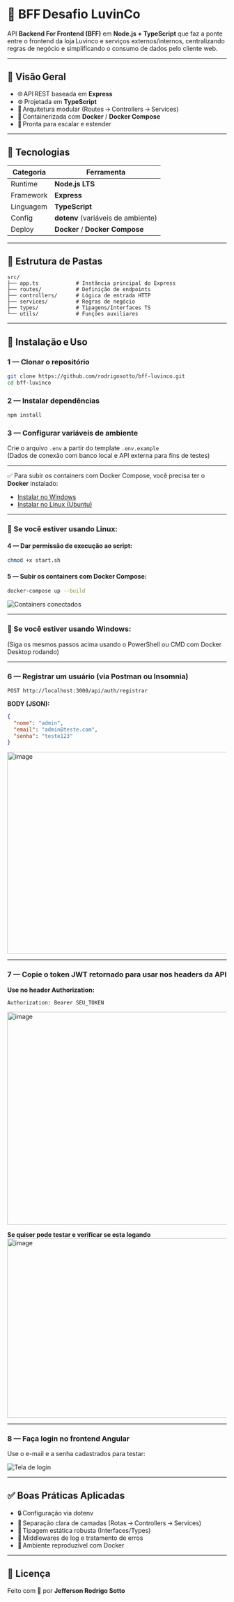 # 🧠 BFF Desafio LuvinCo

API **Backend For Frontend (BFF)** em **Node.js + TypeScript** que faz a ponte entre o frontend da loja Luvinco e serviços externos/internos, centralizando regras de negócio e simplificando o consumo de dados pelo cliente web.

---

## 📌 Visão Geral

- 🌐 API REST baseada em **Express**
- ⚙️ Projetada em **TypeScript**
- 📁 Arquitetura modular (Routes → Controllers → Services)
- 🐳 Containerizada com **Docker** / **Docker Compose**
- 🔁 Pronta para escalar e estender

---

## 🔧 Tecnologias

| Categoria | Ferramenta                         |
| --------- | ---------------------------------- |
| Runtime   | **Node.js LTS**                    |
| Framework | **Express**                        |
| Linguagem | **TypeScript**                     |
| Config    | **dotenv** (variáveis de ambiente) |
| Deploy    | **Docker** / **Docker Compose**    |

---

## 📂 Estrutura de Pastas

```text
src/
├── app.ts            # Instância principal do Express
├── routes/           # Definição de endpoints
├── controllers/      # Lógica de entrada HTTP
├── services/         # Regras de negócio
├── types/            # Tipagens/Interfaces TS
└── utils/            # Funções auxiliares
```

---

## 🚀 Instalação e Uso

### 1 — Clonar o repositório

```bash
git clone https://github.com/rodrigosotto/bff-luvinco.git
cd bff-luvinco
```

### 2 — Instalar dependências

```bash
npm install
```

### 3 — Configurar variáveis de ambiente

Crie o arquivo `.env` a partir do template `.env.example`  
(Dados de conexão com banco local e API externa para fins de testes)

---

✅ Para subir os containers com Docker Compose, você precisa ter o **Docker** instalado:

- [Instalar no Windows](https://docs.docker.com/desktop/setup/install/windows-install/)
- [Instalar no Linux (Ubuntu)](https://docs.docker.com/engine/install/ubuntu/)

---

### 🐳 Se você estiver usando Linux:

#### 4 — Dar permissão de execução ao script:

```bash
chmod +x start.sh
```

#### 5 — Subir os containers com Docker Compose:

```bash
docker-compose up --build
```

![Containers conectados](https://i.ibb.co/d0t2FjJm/CONECTADO.png)

---

### 🐳 Se você estiver usando Windows:

(Siga os mesmos passos acima usando o PowerShell ou CMD com Docker Desktop rodando)

---

### 6 — Registrar um usuário (via Postman ou Insomnia)

```http
POST http://localhost:3000/api/auth/registrar
```

**BODY (JSON):**
```json
{
  "nome": "admin",
  "email": "admin@teste.com",
  "senha": "teste123"
}
```

<img width="1309" height="462" alt="image" src="https://github.com/user-attachments/assets/23476809-56bb-40bc-8300-3c1dc994b339" />


---

### 7 — Copie o token JWT retornado para usar nos headers da API

**Use no header Authorization:**

```
Authorization: Bearer SEU_TOKEN
```
<img width="1318" height="488" alt="image" src="https://github.com/user-attachments/assets/bf925b2f-6a9a-471e-9c1e-c850c1aa0800" />

**Se quiser pode testar e verificar se esta logando**
<img width="1307" height="411" alt="image" src="https://github.com/user-attachments/assets/3b5ce8fb-d5d7-408a-b2ad-7cad58451b52" />

---

### 8 — Faça login no frontend Angular

Use o e-mail e a senha cadastrados para testar:

![Tela de login](https://i.ibb.co/bMSJNmCf/login-Page.png)

---

## ✅ Boas Práticas Aplicadas

- 🔒 Configuração via dotenv
- 🔁 Separação clara de camadas (Rotas → Controllers → Services)
- 💬 Tipagem estática robusta (Interfaces/Types)
- 🧼 Middlewares de log e tratamento de erros
- 🐳 Ambiente reproduzível com Docker

---

## 📝 Licença

Feito com 💙 por **Jefferson Rodrigo Sotto**
